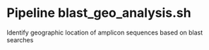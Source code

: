 # Pipeline blast_geo_analysis.sh
  Identify geographic location of amplicon sequences based on blast searches
